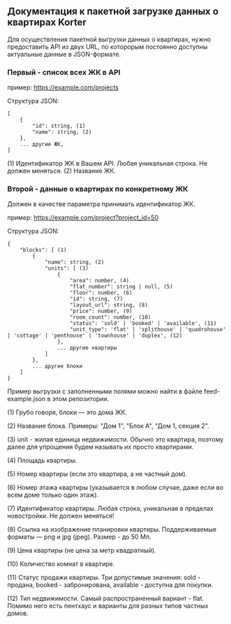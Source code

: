 ## Документация к пакетной загрузке данных о квартирах Korter

Для осуществления пакетной выгрузки данных о квартирах, нужно предоставить API из двух URL, по которорым постоянно доступны актуальные данные в JSON-формате.

### Первый - список всех ЖК в API

пример: https://example.com/projects

Структура JSON:

```
[
    {
        "id": string, (1)
        "name": string, (2)
    },
    ... другие ЖК,
]
```

(1) Идентификатор ЖК в Вашем API. Любая уникальная строка. Не должен меняться.
(2) Название ЖК.

### Второй - данные о квартирах по конкретному ЖК

Должен в качестве параметра принимать идентификатор ЖК.

пример: https://example.com/project?project_id=50

Структура JSON:

```
{
    "blocks": [ (1)
        {
            "name": string, (2)
            "units": [ (3)
                {
                    "area": number, (4)
                    "flat_number": string | null, (5)
                    "floor": number, (6)
                    "id": string, (7)
                    "layout_url": string, (8)
                    "price": number, (9)
                    "room_count": number, (10)
                    "status": 'sold' | 'booked' | 'available', (11)
                    "unit_type": 'flat' | 'splithouse' | 'quadrohouse' | 'cottage' | 'penthouse' | 'townhouse' | 'duplex', (12)
                },
                ... другие квартиры
            ]
        },
        ... другие блоки
    ]
}
```

Пример выгрузки с заполненными полями можно найти в файле feed-example.json в этом репозитории.

(1) Грубо говоря, блоки — это дома ЖК.

(2) Название блока. Примеры: "Дом 1", "Блок А", "Дом 1, секция 2".

(3) unit - жилая единица недвижимости. Обычно это квартира, поэтому далее для упрощения будем называть их просто квартирами.

(4) Площадь квартиры.

(5) Номер квартиры (если это квартира, а не частный дом).

(6) Номер этажа квартиры (указывается в любом случае, даже если во всем доме только один этаж).

(7) Идентификатор квартиры. Любая строка, уникальная в пределах новостройки. Не должен меняться!

(8) Ссылка на изображение планировки квартиры. Поддерживаемые форматы — png и jpg (jpeg). Размер - до 50 Мп.

(9) Цена квартиры (не цена за метр квадратный).

(10) Количество комнат в квартире.

(11) Статус продажи квартиры. Три допустимые значения: sold - продана, booked - забронирована, available - доступна для покупки.

(12) Тип недвижимости. Самый распространенный вариант - flat. Помимо него есть пентхаус и варианты для разных типов частных домов.
